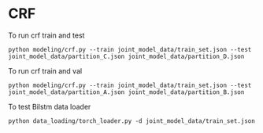 # CRF
To run crf train and test
```commandline
python modeling/crf.py --train joint_model_data/train_set.json --test joint_model_data/partition_C.json joint_model_data/partition_D.json
```

To run crf train and val
```commandline
python modeling/crf.py --train joint_model_data/train_set.json --test joint_model_data/partition_A.json joint_model_data/partition_B.json
```

To test Bilstm data loader
```commandline
python data_loading/torch_loader.py -d joint_model_data/train_set.json
```
